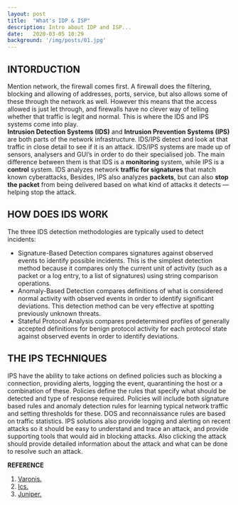 ```yaml
---
layout: post
title:  "What's IDP & ISP"
description: Intro about IDP and ISP...
date:   2020-03-05 10:29 
background: '/img/posts/01.jpg'
---
```

## INTORDUCTION
Mention network, the firewall comes first. A firewall does the filtering, blocking and allowing of addresses, ports, service, 
but also allows some of these through the network as well. 
However this means that the access allowed is just let through, and firewalls have no clever way of telling 
whether that traffic is legit and normal. This is where the IDS and IPS systems come into play.<br>
**Intrusion Detection Systems (IDS)** and **Intrusion Prevention Systems (IPS)** are both parts of the network infrastructure.
IDS/IPS detect and look at that traffic in close detail to see if it is an attack. 
IDS/IPS systems are made up of sensors, analysers and GUI’s in order to do their specialised job.
The main difference between them is that IDS is a **monitoring** system, while IPS is a **control** system.
IDS analyzes network **traffic for signatures** that match known cyberattacks, Besides, IPS also analyzes **packets**, 
but can also **stop the packet** from being delivered based on what kind of attacks it detects — helping stop the attack.
## HOW DOES IDS WORK
The three IDS detection methodologies are typically used to detect incidents: <br>
- Signature-Based Detection compares signatures against observed events to identify possible incidents. 
This is the simplest detection method because it compares only the current unit of activity (such as a packet or a log entry, to a list of signatures) using string comparison operations.
- Anomaly-Based Detection compares definitions of what is considered normal activity with observed events in order to identify 
significant deviations. This detection method can be very effective at spotting previously unknown threats.
- Stateful Protocol Analysis compares predetermined profiles of generally accepted definitions for benign protocol activity 
for each protocol state against observed events in order to identify deviations.

## THE IPS TECHNIQUES 
IPS have the ability to take actions on defined policies such as blocking a connection, providing alerts, logging the event, 
quarantining the host or a combination of these. 
Policies define the rules that specify what should be detected and type of response required. 
Policies will include both signature based rules and anomaly detection rules for learning typical network traffic and setting thresholds for these. 
DOS and reconnaissance rules are based on traffic statistics.
IPS solutions also provide logging and alerting on recent attacks so it should be easy to understand and trace an attack, 
and provide supporting tools that would aid in blocking attacks. 
Also clicking the attack should provide detailed information about the attack and what can be done to resolve such an attack. 

**REFERENCE**
1. [Varonis.](https://www.varonis.com/blog/ids-vs-ips/)
2. [Ics.](http://www.internet-computer-security.com/Firewall/IPS.html)
3. [Juniper.](https://www.juniper.net/us/en/products-services/what-is/ids-ips/)
